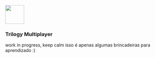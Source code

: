 <div style="display: flex; gap:15px; align-items:center; align: center;">
  <img src="https://images-wixmp-ed30a86b8c4ca887773594c2.wixmp.com/f/de8ebac8-c589-49ab-b8e4-9bd18e9865bc/deupmr2-06db4e14-aa1a-4185-8858-c8d6541145d5.png?token=eyJ0eXAiOiJKV1QiLCJhbGciOiJIUzI1NiJ9.eyJzdWIiOiJ1cm46YXBwOjdlMGQxODg5ODIyNjQzNzNhNWYwZDQxNWVhMGQyNmUwIiwiaXNzIjoidXJuOmFwcDo3ZTBkMTg4OTgyMjY0MzczYTVmMGQ0MTVlYTBkMjZlMCIsIm9iaiI6W1t7InBhdGgiOiJcL2ZcL2RlOGViYWM4LWM1ODktNDlhYi1iOGU0LTliZDE4ZTk4NjViY1wvZGV1cG1yMi0wNmRiNGUxNC1hYTFhLTQxODUtODg1OC1jOGQ2NTQxMTQ1ZDUucG5nIn1dXSwiYXVkIjpbInVybjpzZXJ2aWNlOmZpbGUuZG93bmxvYWQiXX0.T3YeOj3tKCbzt9KdkG-Mpegtd9xarbEV_IudPoENEUE" width="60" height="60">
</div>
<h3>Trilogy Multiplayer</h3>
work in progress, keep calm isso é apenas algumas brincadeiras para aprendizado :)
